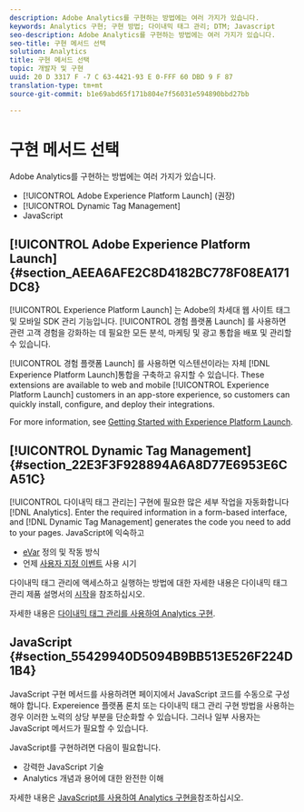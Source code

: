 ```yaml
---
description: Adobe Analytics를 구현하는 방법에는 여러 가지가 있습니다.
keywords: Analytics 구현; 구현 방법; 다이내믹 태그 관리; DTM; Javascript
seo-description: Adobe Analytics를 구현하는 방법에는 여러 가지가 있습니다.
seo-title: 구현 메서드 선택
solution: Analytics
title: 구현 메서드 선택
topic: 개발자 및 구현
uuid: 20 D 3317 F -7 C 63-4421-93 E 0-FFF 60 DBD 9 F 87
translation-type: tm+mt
source-git-commit: b1e69abd65f171b804e7f56031e594890bbd27bb

---
```



# 구현 메서드 선택

Adobe Analytics를 구현하는 방법에는 여러 가지가 있습니다.

* [!UICONTROL Adobe Experience Platform Launch] (권장)
* [!UICONTROL Dynamic Tag Management]
* JavaScript

## [!UICONTROL Adobe Experience Platform Launch]{#section_AEEA6AFE2C8D4182BC778F08EA171DC8}

[!UICONTROL Experience Platform Launch] 는 Adobe의 차세대 웹 사이트 태그 및 모바일 SDK 관리 기능입니다. [!UICONTROL 경험 플랫폼 Launch] 를 사용하면 관련 고객 경험을 강화하는 데 필요한 모든 분석, 마케팅 및 광고 통합을 배포 및 관리할 수 있습니다.

[!UICONTROL 경험 플랫폼 Launch] 를 사용하면 익스텐션이라는 자체 [!DNL Experience Platform Launch]통합을 구축하고 유지할 수 있습니다. These extensions are available to web and mobile [!UICONTROL Experience Platform Launch] customers in an app-store experience, so customers can quickly install, configure, and deploy their integrations.

For more information, see [Getting Started with Experience Platform Launch](https://docs.adobelaunch.com/getting-started).

## [!UICONTROL Dynamic Tag Management] {#section_22E3F3F928894A6A8D77E6953E6CA51C}

[!UICONTROL 다이내믹 태그 관리는] 구현에 필요한 많은 세부 작업을 자동화합니다 [!DNL Analytics]. Enter the required information in a form-based interface, and [!DNL Dynamic Tag Management] generates the code you need to add to your pages.
JavaScript에 익숙하고

* [eVar](https://marketing.adobe.com/resources/help/en_US/reference/conversion_var_admin.html) 정의 및 작동 방식
* 언제 [사용자 지정 이벤트](../../implement/analytics-terminology-basics/c-props-evars/event-custom.md#concept_CDA3C98C85B24A71B4B5C71F24BF918F) 사용 시기

다이내믹 태그 관리에 액세스하고 실행하는 방법에 대한 자세한 내용은 다이내믹 태그 관리 제품 설명서의 [시작](https://marketing.adobe.com/resources/help/en_US/dtm/get_started.html)을 참조하십시오.

자세한 내용은 [다이내믹 태그 관리를 사용하여 Analytics 구현](../../implement/c-implement-with-dtm/dtm-implementation-overview.md).

## JavaScript {#section_55429940D5094B9BB513E526F224D1B4}

JavaScript 구현 메서드를 사용하려면 페이지에서 JavaScript 코드를 수동으로 구성해야 합니다. Expereience 플랫폼 론치 또는 다이내믹 태그 관리 구현 방법을 사용하는 경우 이러한 노력의 상당 부분을 단순화할 수 있습니다. 그러나 일부 사용자는 JavaScript 메서드가 필요할 수 있습니다.

JavaScript를 구현하려면 다음이 필요합니다.

* 강력한 JavaScript 기술
* Analytics 개념과 용어에 대한 완전한 이해

자세한 내용은 [JavaScript를 사용하여 Analytics 구현을](../../implement/js-implementation/javascript-implementation-overview.md)참조하십시오.
